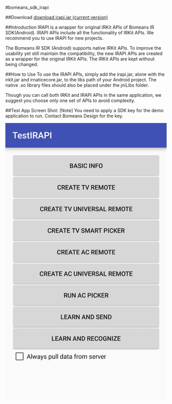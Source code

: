 #bomeans_sdk_irapi

##Download
[download irapi.jar (current version)](https://github.com/bomeans/bomeans_sdk_irapi/tree/master/irapi/release/irapi.jar)

##Introduction
IRAPI is a wrapper for original IRKit APIs of Bomeans IR SDK(Android).
IRAPI APIs include all the functionality of IRKit APIs. We recommend you to use IRAPI for new projects.

The Bomeans IR SDK (Android) supports native IRKit APIs. To improve the usability yet still maintain the compatibility, the new IRAPI APIs are created as a wrapper for the original IRKit APIs. The IRKit APIs are kept without being changed.

##How to Use
To use the IRAPI APIs, simply add the irapi.jar, alone with the irkit.jar and irnaticecore.jar, to the libs path of your Android project. The native .so library files should also be placed under the jniLibs folder. 

Though you can call both IRKit and IRAPI APIs in the same application, we suggest you choose only one set of APIs to avoid complexity.

##Test App Screen Shot:
[Note] You need to apply a SDK key for the demo application to run. Contact Bomeans Design for the key.

![App Screenshot](/Screenshot_01.jpg?raw=true)
